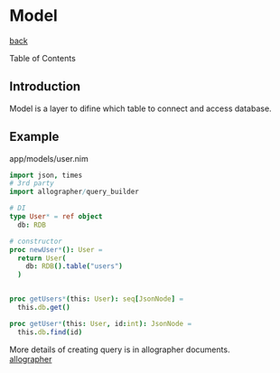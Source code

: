 Model
===
[back](../README.md)

Table of Contents

<!--ts-->
<!--te-->

## Introduction
Model is a layer to difine which table to connect and access database.

## Example
app/models/user.nim
```nim
import json, times
# 3rd party
import allographer/query_builder

# DI
type User* = ref object
  db: RDB

# constructor
proc newUser*(): User =
  return User(
    db: RDB().table("users")
  )


proc getUsers*(this: User): seq[JsonNode] =
  this.db.get()

proc getUser*(this: User, id:int): JsonNode =
  this.db.find(id)
```

More details of creating query is in allographer documents.  
[allographer](https://github.com/itsumura-h/nim-allographer/blob/master/documents/query_builder.md)
